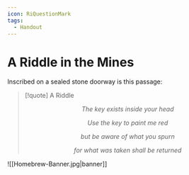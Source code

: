 ```yaml
---
icon: RiQuestionMark
tags:
  - Handout
---
```


# A Riddle in the Mines

Inscribed on a sealed stone doorway is this passage:
>[!quote] A Riddle
><p style="text-align:center;"><i>The key exists inside your head</i></p>
><p style="text-align:center;"><i>Use the key to paint me red</i></p>
><p style="text-align:center;"><i>but be aware of what you spurn</i></p>
><p style="text-align:center;"><i>for what was taken shall be returned</i></p>

![[Homebrew-Banner.jpg|banner]]

